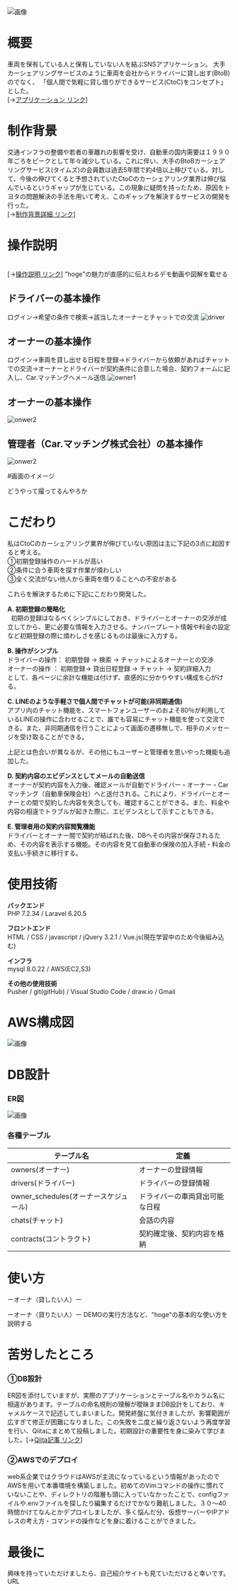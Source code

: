 ![画像](logo.png)
 

# 概要
車両を保有している人と保有していない人を結ぶSNSアプリケーション。
大手カーシェアリングサービスのように車両を会社からドライバーに貸し出す(BtoB)のでなく、
「個人間で気軽に貸し借りができるサービス(CtoC)をコンセプト」とした。<br>
[→[アプリケーション リンク](http://aws-tatsuya-infra)]


# 制作背景
交通インフラの整備や若者の車離れの影響を受け、自動車の国内需要は１９９０年ごろをピークとして年々減少している。これに伴い、大手のBtoBカーシェアリングサービス(タイムズ)の会員数は過去5年間で約4倍以上伸びている。対して、今後の伸びてくると予想されていたCtoCのカーシェアリング業界は伸び悩んでいるというギャップが生じている。この現象に疑問を持ったため、原因をトヨタの問題解決の手法を用いて考え、このギャップを解決するサービスの開発を行った。
<br>[→[制作背景詳細 リンク](https://docs.google.com/presentation/d/1tZJGasBnQbUNXXe0prZ4kC7agbCEJ5aUzGzq7WhR7zA/edit?usp=sharing)]

# 操作説明
<br>[→[操作説明 リンク](https://docs.google.com/presentation/d/1vp0uW4S5cwLc9BGpcaWo-VbV1Sns1QpCnw0aN3KeQYs/edit?usp=sharing)]
"hoge"の魅力が直感的に伝えわるデモ動画や図解を載せる

## ドライバーの基本操作</br>
ログイン→希望の条件で検索→該当したオーナーとチャットでの交流
![driver](driver.gif)
## オーナーの基本操作</br>
ログイン→車両を貸し出せる日程を登録→ドライバーから依頼があればチャットでの交流→オーナーとドライバーが契約条件に合意した場合、契約フォームに記入し、Car.マッチングへメール送信
![owner1](owner1.gif)
## オーナーの基本操作<br>
![onwer2](owner2.gif)
## 管理者（Car.マッチング株式会社）の基本操作</br>
![onwer2](admin.png)
 
#画面のイメージ

どうやって撮ってるんやろか

# こだわり
 
 私はCtoCのカーシェアリング業界が伸びていない原因は主に下記の3点に起因すると考える。</br>
    ①初期登録操作のハードルが高い</br>
    ②条件に合う車両を探す作業が煩わしい</br>
    ③全く交流がない他人から車両を借りることへの不安がある</br>

これらを解決するために下記にこだわり開発した。

**A. 初期登録の簡略化**</br>
&nbsp; 初期の登録はなるべくシンプルにしておき、ドライバーとオーナーの交渉が成立してから、更に必要な情報を入力させる。ナンバープレート情報や料金の設定など初期登録の際に煩わしさを感じるものは最後に入力する。
    
**B. 操作がシンプル**</br>
  ドライバーの操作： 初期登録 → 検索 → チャットによるオーナーとの交渉</br>
  オーナーの操作 ： 初期登録→ 貸出日程登録 → チャット → 契約詳細入力</br>
  として、各ページに余計な機能は付けず、直感的に分かりやすい構成を心がける。
    
**C. LINEのような手軽さで個人間でチャットが可能(非同期通信)**</br>
  アプリ内のチャット機能を、スマートフォンユーザーのおよそ80％が利用しているLINEの操作に合わせることで、誰でも容易にチャット機能を使って交流できる。また、非同期通信を行うことによって画面の遷移無しで、相手のメッセージを受け取ることができる。
    
上記とは色合いが異なるが、その他にもユーザーと管理者を思いやった機能も追加した。    

**D. 契約内容のエビデンスとしてメールの自動送信**</br>
  オーナーが契約内容を入力後、確認メールが自動でドライバー・オーナー・Carマッチング（自動車保険会社）へと送付される。これにより、ドライバーとオーナーとの間で契約した内容を失念しても、確認することができる。また、料金や内容の相違でトラブルが起きた際に、エビデンスとして示すこともできる。

**E. 管理者用の契約内容閲覧機能**</br>
  ドライバーとオーナー間で契約が結ばれた後、DBへその内容が保存されるため、その内容を表示する機能。その内容を見て自動車の保険の加入手続・料金の支払い手続きに移行する。

# 使用技術
 
**バックエンド**<br>
    PHP 7.2.34 / Laravel 6.20.5

**フロントエンド**<br>
    HTML / CSS / javascript / jQuery 3.2.1 / Vue.js(現在学習中のため今後組み込む)

**インフラ**<br>
    mysql 8.0.22 / AWS(EC2,S3)


**その他の使用技術**<br>
    Pusher / git(gitHub) / Visual Studio Code / draw.io / Gmail
 
# AWS構成図
![画像](AWS.png)

# DB設計
### ER図
![画像](finaltable.png)
### 各種テーブル

| **テーブル名** | **定義** |
| ---- | ---- |
| owners(オーナー) | オーナーの登録情報 |
| drivers(ドライバー) | ドライバーの登録情報 |
| owner_schedules(オーナースケジュール) | ドライバーの車両貸出可能な日程 |
| chats(チャット) | 会話の内容 |
| contracts(コントラクト) | 契約確定後、契約内容を格納|

# 使い方

ーオーナ（貸したい人）ー

ーオーナ（貸りたい人）ー
DEMOの実行方法など、"hoge"の基本的な使い方を説明する
 

# 苦労したところ

### ①DB設計

ER図を添付していますが、実際のアプリケーションとテーブル名やカラム名に相違があります。テーブルの命名規則の理解が曖昧ままDB設計をしており、キャメルケースで記述してしまいました。開発終盤に気付きましたが、影響範囲が広すぎて修正が困難になりました。この失敗を二度と繰り返さないよう再度学習を行い、Qiitaにまとめて投稿しました。初期設計の重要性を身に染みて学びました。[→[Qiita記事 リンク](https://qiita.com/tatsuya_1995/items/4b706fc40fe2f300bbc0)]

### ②AWSでのデプロイ
web系企業ではクラウドはAWSが主流になっているという情報があったのでAWSを用いて本番環境を構築しました。初めてのVimコマンドの操作に慣れていないことや、ディレクトリの階層も頭に入っていなかったことで、configファイルや.envファイルを探したり編集するだけでかなり難航しました。３０〜40時間かけてなんとかデプロイしましたが、多く悩んだ分、仮想サーバーやIPアドレスの考え方・コマンドの操作などを身に着けることができました。


# 最後に
 
興味を持っていただけましたら、自己紹介サイトも見ていただけると幸いです。
URL
 
